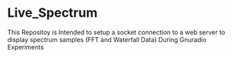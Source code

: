 # Live_Spectrum
This Repositoy is Intended to setup a  socket connection to a web server to display spectrum samples (FFT and Waterfall Data) During Gnuradio Experiments 
